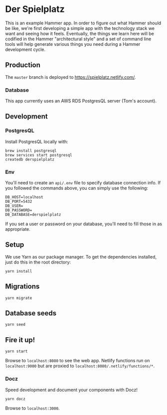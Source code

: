 # Der Spielplatz

This is an example Hammer app. In order to figure out what Hammer should be like,
we're first developing a simple app with the technology stack we want and seeing how
it feels. Eventually, the things we learn here will be codified in the Hammer
"architectural style" and a set of command line tools will help generate various
things you need during a Hammer development cycle.

## Production

The `master` branch is deployed to https://spielplatz.netlify.com/.

### Database

This app currently uses an AWS RDS PostgresQL server (Tom's account).

## Development

### PostgresQL

Install PostgresQL locally with:

```terminal
brew install postgresql
brew services start postgresql
createdb derspielplatz
```

### Env

You'll need to create an `api/.env` file to specify database connection info. If you
followed the commands above, you can simply use the following:

```env
DB_HOST=localhost
DB_PORT=5432
DB_USER=
DB_PASSWORD=
DB_DATABASE=derspielplatz
```

If you set a user or password on your database, you'll need to fill those in as
appropriate.

## Setup

We use Yarn as our package manager. To get the dependencies installed, just do this
in the root directory:

```terminal
yarn install
```

## Migrations

```terminal
yarn migrate
```

## Database seeds

```terminal
yarn seed
```

## Fire it up!

```terminal
yarn start
```

Browse to `localhost:8080` to see the web app. Netlify functions run on
`localhost:9000` but are proxied to `localhost:8080/.netlify/functions/*`.

### Docz

Speed development and document your components with Docz!

```terminal
yarn docz
```

Browse to `localhost:3000`.
